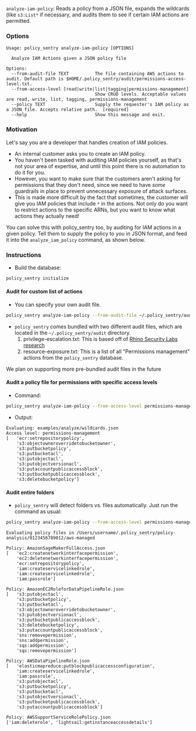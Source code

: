 
`analyze-iam-policy`: Reads a policy from a JSON file, expands the wildcards (like `s3:List*` if necessary, and audits them to see if certain IAM actions are permitted.

### Options

```
Usage: policy_sentry analyze-iam-policy [OPTIONS]

  Analyze IAM Actions given a JSON policy file

Options:
  --from-audit-file TEXT          The file containing AWS actions to audit. Default path is $HOME/.policy_sentry/audit/permissions-access-level.txt.
  --from-access-level [read|write|list|tagging|permissions-management]
                                  Show CRUD levels. Acceptable values are read, write, list, tagging, permissions-management
  --policy TEXT                   Supply the requester's IAM policy as a JSON file. Accepts relative path.  [required]
  --help                          Show this message and exit.
```

### Motivation

Let's say you are a developer that handles creation of IAM policies.
* An internal customer asks you to create an IAM policy. 
* You haven't been tasked with auditing IAM policies yourself, as that's not your area of expertise, and until this point there is no automation to do it for you.
* However, you want to make sure that the customers aren't asking for permissions that they don't need, since we need to have *some* guardrails in place to prevent unnecessary exposure of attack surfaces.
* This is made more difficult by the fact that sometimes, the customer will give you IAM policies that include `*` in the actions. Not only do you want to restrict actions to the specific ARNs, but you want to know what actions they actually need!

You can solve this with policy_sentry too, by auditing for IAM actions in a given policy. Tell them to supply the policy to you in JSON format, and feed it into the `analyze_iam_policy` command, as shown below.

### Instructions

* Build the database:

```bash
policy_sentry initialize
```

#### Audit for custom list of actions

* You can specify your own audit file.

```bash
policy_sentry analyze-iam-policy --from-audit-file ~/.policy_sentry/audit/privilege-escalation.txt --policy examples/analyze/wildcards.json
```

* `policy_sentry` comes bundled with two different audit files, which are located in the `~/.policy_sentry/audit` directory. 
  1. privilege-escalation.txt: This is based off of [Rhino Security Labs research](https://github.com/RhinoSecurityLabs/AWS-IAM-Privilege-Escalation)
  2. resource-exposure.txt: This is a list of all "Permissions management" actions from the `policy_sentry` database.

We plan on supporting more pre-bundled audit files in the future

#### Audit a policy file for permissions with specific access levels

* Command:

```bash
policy_sentry analyze-iam-policy --from-access-level permissions-management --policy examples/analyze/wildcards.json
```

* Output:

```text
Evaluating: examples/analyze/wildcards.json
Access level: permissions-management
[   'ecr:setrepositorypolicy',
    's3:objectowneroverridetobucketowner',
    's3:putbucketpolicy',
    's3:putbucketacl',
    's3:putobjectacl',
    's3:putobjectversionacl',
    's3:putaccountpublicaccessblock',
    's3:putbucketpublicaccessblock',
    's3:deletebucketpolicy']

```


#### Audit entire folders 

* `policy_sentry` will detect folders vs. files automatically. Just run the command as usual:

```bash
policy_sentry analyze-iam-policy --from-access-level permissions-management --policy /Users/username/.policy_sentry/policy-analysis/0123456789012/aws-managed 
```

```text
Evaluating policy files in /Users/username/.policy_sentry/policy-analysis/0123456789012/aws-managed

Policy: AmazonSageMakerFullAccess.json
[   'ec2:createnetworkinterfacepermission',
    'ec2:deletenetworkinterfacepermission',
    'ecr:setrepositorypolicy',
    'iam:createservicelinkedrole',
    'iam:createservicelinkedrole',
    'iam:passrole']

Policy: AmazonEC2RoleforDataPipelineRole.json
[   's3:putobjectacl',
    's3:putbucketpolicy',
    's3:putbucketacl',
    's3:objectowneroverridetobucketowner',
    's3:putobjectversionacl',
    's3:putbucketpublicaccessblock',
    's3:deletebucketpolicy',
    's3:putaccountpublicaccessblock',
    'sns:removepermission',
    'sns:addpermission',
    'sqs:addpermission',
    'sqs:removepermission']

Policy: AWSDataPipelineRole.json
[   'elasticmapreduce:putblockpublicaccessconfiguration',
    'iam:createservicelinkedrole',
    'iam:passrole',
    's3:putobjectacl',
    's3:putbucketpolicy',
    's3:putbucketacl',
    's3:putobjectversionacl',
    's3:putbucketpublicaccessblock',
    's3:putaccountpublicaccessblock']
    
Policy: AWSSupportServiceRolePolicy.json
['iam:deleterole', 'lightsail:getinstanceaccessdetails']
```

